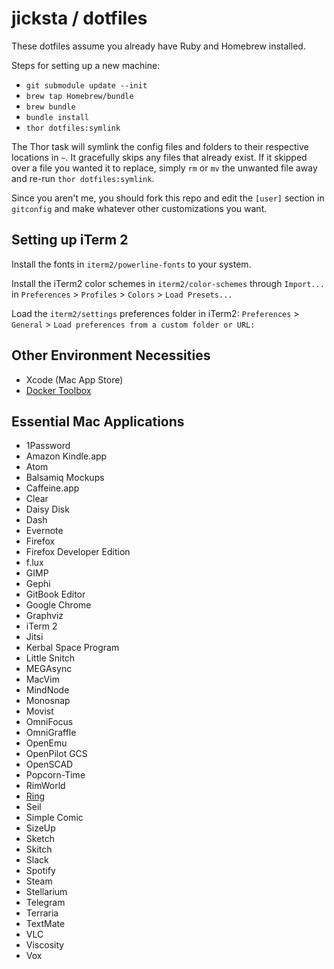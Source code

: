 jicksta / dotfiles
==================

These dotfiles assume you already have Ruby and Homebrew installed.

Steps for setting up a new machine:

  * `git submodule update --init`
  * `brew tap Homebrew/bundle`
  * `brew bundle`
  * `bundle install`
  * `thor dotfiles:symlink`

The Thor task will symlink the config files and folders to their respective locations in `~`.
It gracefully skips any files that already exist. If it skipped over a file you wanted it to
replace, simply `rm` or `mv` the unwanted file away and re-run `thor dotfiles:symlink`.

Since you aren't me, you should fork this repo and edit the `[user]` section in
`gitconfig` and make whatever other customizations you want.

Setting up iTerm 2
------------------

Install the fonts in `iterm2/powerline-fonts` to your system.

Install the iTerm2 color schemes in `iterm2/color-schemes` through `Import...` in `Preferences` > `Profiles` > `Colors` > `Load Presets...`

Load the `iterm2/settings` preferences folder in iTerm2: `Preferences` > `General` > `Load preferences from a custom folder or URL:`

Other Environment Necessities
-----------------------------

 * Xcode (Mac App Store)
 * [Docker Toolbox](https://www.docker.com/products/docker-toolbox)

Essential Mac Applications
--------------------------

 * 1Password
 * Amazon Kindle.app
 * Atom
 * Balsamiq Mockups
 * Caffeine.app
 * Clear
 * Daisy Disk
 * Dash
 * Evernote
 * Firefox
 * Firefox Developer Edition
 * f.lux
 * GIMP
 * Gephi
 * GitBook Editor
 * Google Chrome
 * Graphviz
 * iTerm 2
 * Jitsi
 * Kerbal Space Program
 * Little Snitch
 * MEGAsync
 * MacVim
 * MindNode
 * Monosnap
 * Movist
 * OmniFocus
 * OmniGraffle
 * OpenEmu
 * OpenPilot GCS
 * OpenSCAD
 * Popcorn-Time
 * RimWorld
 * [Ring](https://ring.cx/)
 * Seil
 * Simple Comic
 * SizeUp
 * Sketch
 * Skitch
 * Slack
 * Spotify
 * Steam
 * Stellarium
 * Telegram
 * Terraria
 * TextMate
 * VLC
 * Viscosity
 * Vox

